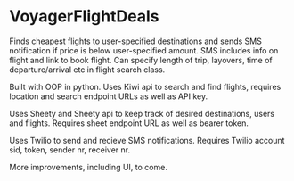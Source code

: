 # VoyagerFlightDeals
Finds cheapest flights to user-specified destinations and sends SMS notification if price is below user-specified amount. 
SMS includes info on flight and link to book flight. Can specify length of trip, layovers, time of departure/arrival etc in flight search class. 

Built with OOP in python. Uses Kiwi api to search and find flights, requires location and search endpoint URLs as well as API key. 

Uses Sheety and Sheety api to keep track of desired destinations, users and flights. Requires sheet endpoint URL as well as bearer token.

Uses Twilio to send and recieve SMS notifications. Requires Twilio account sid, token, sender nr, receiver nr.

More improvements, including UI, to come.
